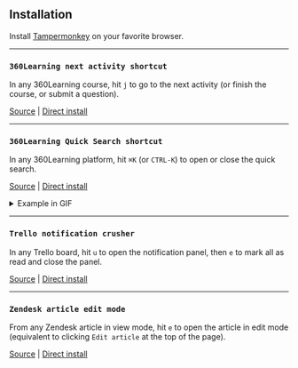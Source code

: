 ## Installation

Install [Tampermonkey](https://www.tampermonkey.net/) on your favorite browser.

---

### `360Learning next activity shortcut`

In any 360Learning course, hit `j` to go to the next activity (or finish the course, or submit a question).

[Source](https://github.com/saintsaens/userscripts/blob/main/360-next-shortcut.user.js) | [Direct install](https://raw.githubusercontent.com/saintsaens/userscripts/main/360-next-shortcut.user.js)

---


### `360Learning Quick Search shortcut`

In any 360Learning platform, hit `⌘K` (or `CTRL-K`) to open or close the quick search.

[Source](https://github.com/saintsaens/360-search-shortcut/blob/main/360-search-shortcut.user.js) | [Direct install](https://raw.githubusercontent.com/saintsaens/360-search-shortcut/main/360-search-shortcut.user.js)

<details>
<summary>Example in GIF</summary>
  
![CleanShot 2022-02-02 at 19 30 03](https://user-images.githubusercontent.com/7119880/152215694-3654807a-b38e-4b14-876e-82d39444191c.gif)

</details>

---

### `Trello notification crusher`

In any Trello board, hit `u` to open the notification panel, then `e` to mark all as read and close the panel.

[Source](https://github.com/saintsaens/userscripts/blob/main/trello-notif-crusher.user.js) | [Direct install](https://raw.githubusercontent.com/saintsaens/userscripts/main/trello-notif-crusher.user.js)

---

### `Zendesk article edit mode`

From any Zendesk article in view mode, hit `e` to open the article in edit mode (equivalent to clicking `Edit article` at the top of the page).

[Source](https://github.com/saintsaens/userscripts/blob/main/zdesk-article-edit-mode.js) | [Direct install](https://raw.githubusercontent.com/saintsaens/userscripts/main/zdesk-article-edit-mode.user.js)  
